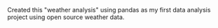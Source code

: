 Created this "weather analysis" using pandas as my first data analysis project using open source weather data.

